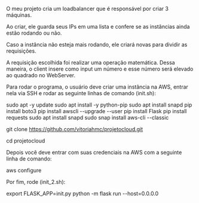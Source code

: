 O meu projeto cria um loadbalancer que é responsável por criar 3 máquinas. 

Ao criar, ele guarda seus IPs em uma lista e confere se as instâncias ainda estão rodando ou não. 

Caso a instância não esteja mais rodando, ele criará novas para dividir as requisições.

A requisição escolhida foi realizar uma operação matemática. Dessa maneira, o client insere como input um número e esse número será elevado ao quadrado no WebServer.



Para rodar o programa, o usuário deve criar uma instância na AWS, entrar nela via SSH e rodar as seguinte linhas de comando (init.sh):


sudo apt -y update
sudo apt install -y python-pip 
sudo apt install snapd
pip install boto3
pip install awscli --upgrade --user
pip install Flask
pip install requests
sudo apt install snapd
sudo snap install aws-cli --classic


git clone https://github.com/vitoriahmc/projetocloud.git

cd projetocloud


Depois você deve entrar com suas credenciais na AWS com a seguinte linha de comando:

aws configure

Por fim, rode (init_2.sh): 

export FLASK_APP=init.py
python -m flask run --host=0.0.0.0


